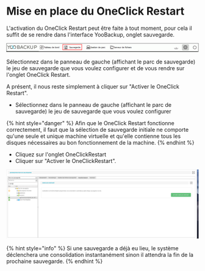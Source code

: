 # Mise en place du OneClick Restart

L'activation du OneClick Restart peut être faite à tout moment, pour cela il suffit de se rendre dans l'interface YooBackup, onglet sauvegarde.

![](../.gitbook/assets/menu-sauvegarde%20%285%29.gif)

Sélectionnez dans le panneau de gauche \(affichant le parc de sauvegarde\) le jeu de sauvegarde que vous voulez configurer et de vous rendre sur l'onglet OneClick Restart.

A présent, il nous reste simplement à cliquer sur "Activer le OneClick Restart".

* Sélectionnez dans le panneau de gauche \(affichant le parc de sauvegarde\) le jeu de sauvegarde que vous voulez configurer 

{% hint style="danger" %}
Afin que le OneClick Restart fonctionne correctement, il faut que la sélection de sauvegarde initiale ne comporte qu'une seule et unique machine virtuelle et qu'elle contienne tous les disques nécessaires au bon fonctionnement de la machine.
{% endhint %}

* Cliquez sur l'onglet OneClickRestart
* Cliquer sur "Activer le OneClickRestart".

![](../.gitbook/assets/capture-de-cran-2019-01-01-a-19.44.28%20%281%29.png)

{% hint style="info" %}
Si une sauvegarde a déjà eu lieu, le système déclenchera une consolidation instantanément sinon il attendra la fin de la prochaine sauvegarde.
{% endhint %}



